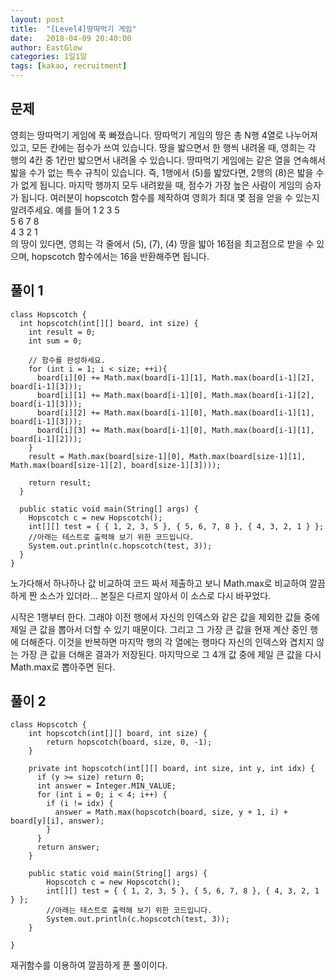 ```yaml
---
layout: post
title:  "[Level4]땅따먹기 게임"
date:   2018-04-09 20:40:00
author: EastGlow
categories: 1일1알
tags: [kakao, recruitment]
---
```

## 문제

영희는 땅따먹기 게임에 푹 빠졌습니다. 땅따먹기 게임의 땅은 총 N행 4열로 나누어져 있고, 모든 칸에는 점수가 쓰여 있습니다. 땅을 밟으면서 한 행씩 내려올 때, 영희는 각 행의 4칸 중 1칸만 밟으면서 내려올 수 있습니다. 땅따먹기 게임에는 같은 열을 연속해서 밟을 수가 없는 특수 규칙이 있습니다. 즉, 1행에서 (5)를 밟았다면, 2행의 (8)은 밟을 수가 없게 됩니다. 마지막 행까지 모두 내려왔을 때, 점수가 가장 높은 사람이 게임의 승자가 됩니다. 여러분이 hopscotch 함수를 제작하여 영희가 최대 몇 점을 얻을 수 있는지 알려주세요. 예를 들어
1 2 3 5  
5 6 7 8  
4 3 2 1  
의 땅이 있다면, 영희는 각 줄에서 (5), (7), (4) 땅을 밟아 16점을 최고점으로 받을 수 있으며, hopscotch 함수에서는 16을 반환해주면 됩니다.

## 풀이 1
~~~
class Hopscotch {
  int hopscotch(int[][] board, int size) {
    int result = 0;
    int sum = 0;	

    // 함수를 완성하세요.
    for (int i = 1; i < size; ++i){
      board[i][0] += Math.max(board[i-1][1], Math.max(board[i-1][2], board[i-1][3]));
      board[i][1] += Math.max(board[i-1][0], Math.max(board[i-1][2], board[i-1][3]));
      board[i][2] += Math.max(board[i-1][0], Math.max(board[i-1][1], board[i-1][3]));
      board[i][3] += Math.max(board[i-1][0], Math.max(board[i-1][1], board[i-1][2]));
    }
    result = Math.max(board[size-1][0], Math.max(board[size-1][1], Math.max(board[size-1][2], board[size-1][3])));

    return result;
  }

  public static void main(String[] args) {
    Hopscotch c = new Hopscotch();
    int[][] test = { { 1, 2, 3, 5 }, { 5, 6, 7, 8 }, { 4, 3, 2, 1 } };
    //아래는 테스트로 출력해 보기 위한 코드입니다.
    System.out.println(c.hopscotch(test, 3));
  }
}
~~~
노가다해서 하나하나 값 비교하여 코드 짜서 제출하고 보니 Math.max로 비교하여 깔끔하게 짠 소스가 있더라... 본질은 다르지 않아서 이 소스로 다시 바꾸었다.

시작은 1행부터 한다. 그래야 이전 행에서 자신의 인덱스와 같은 값을 제외한 값들 중에 제일 큰 값을 뽑아서 더할 수 있기 때문이다. 그리고 그 가장 큰 값을 현재 계산 중인 행에 더해준다. 이것을 반복하면 마지막 행의 각 열에는 행마다 자신의 인덱스와 겹치지 않는 가장 큰 값을 더해온 결과가 저장된다. 마지막으로 그 4개 값 중에 제일 큰 값을 다시 Math.max로 뽑아주면 된다.


## 풀이 2
~~~
class Hopscotch {
    int hopscotch(int[][] board, int size) {
        return hopscotch(board, size, 0, -1);
    }

    private int hopscotch(int[][] board, int size, int y, int idx) {
      if (y >= size) return 0;
      int answer = Integer.MIN_VALUE;
      for (int i = 0; i < 4; i++) {
        if (i != idx) {
          answer = Math.max(hopscotch(board, size, y + 1, i) + board[y][i], answer);
        }
      }
      return answer;
    }

    public static void main(String[] args) {
        Hopscotch c = new Hopscotch();
        int[][] test = { { 1, 2, 3, 5 }, { 5, 6, 7, 8 }, { 4, 3, 2, 1 } };
        //아래는 테스트로 출력해 보기 위한 코드입니다.
        System.out.println(c.hopscotch(test, 3));
    }

}
~~~
재귀함수를 이용하여 깔끔하게 푼 풀이이다.